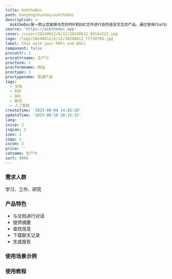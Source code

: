 ```yaml
---
title: AsktheDoc
path: bangongzhushou/askthedoc
description: >-
  AsktheDoc是一款让您能够与您的PDF和DOC文件进行自然语言交互的产品。通过使用ChatGPT的强大功能，您可以轻松地与文档进行交流，提问、获取摘要、查找信息等。无需浏览整个文档，只需向文档提问即可快速获得所需信息。适用于学习、工作、研究等多种场景。您还可以下载聊天记录并生成高质量报告。
source: 'https://askthedoc.app'
cover: /cover/20240612/6/12/20240612_0d14e222.jpg
logo: /logo/20240612/6/12/20240612_ff730700.jpg
label: Chat with your PDFs and DOCs
component: false
procattr: 1
procattrname: 生产力
procform: 1
procformname: 网站
proctype: 1
proctypename: 普通产品
tags:
  - 文档
  - PDF
  - DOC
  - 聊天
  - 人工智能
createTime: '2023-08-04 14:26:20'
updateTime: '2023-08-18 20:15:33'
lang: ''
isicp: 2
isqian: 2
iswx: 2
isqq: 2
iscom: 2
price: ''
catname: 生产力
sort: 9096
---
```




### 需求人群
学习、工作、研究

### 产品特色
- 与文档进行对话
- 提供摘要
- 查找信息
- 下载聊天记录
- 生成报告

### 使用场景示例


### 使用教程


  
